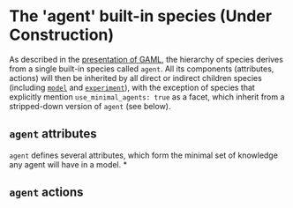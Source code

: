 # The 'agent' built-in species (Under Construction)



As described in the [presentation of GAML](G__KeyConcepts), the hierarchy of species derives from a single built-in species called `agent`. All its components (attributes, actions) will then be inherited by all direct or indirect children species (including [`model`](G__ModelBuiltInSpecies) and [`experiment`](G__ExperimentBuiltInSpecies)), with the exception of species that explicitly mention `use_minimal_agents: true` as a facet, which inherit from a stripped-down version of `agent` (see below).






## `agent` attributes
`agent` defines several attributes, which form the minimal set of knowledge any agent will have in a model.
  * 







## `agent` actions